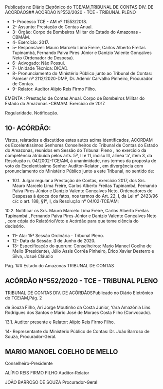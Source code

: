 Publicado  no  Diário  Eletrônico do TCE/AM,TRIBUNAL DE CONTAS DIV. DE ACÓRDÃOS## ACÓRDÃO Nº552/2020 - TCE - TRIBUNAL PLENO

- 1- Processo TCE - AM nº 11553/2018.
- 2- Assunto: Prestação de Contas Anual.
- 3- Órgão: Corpo de Bombeiros Militar do Estado do Amazonas - CBMAM.
- 4- Exercício: 2017.
- 5- Responsável: Mauro Marcelo Lima Freire, Carlos Alberto Freitas Tupinambá, Fernando  Paiva  Pires  Júnior  e  Danízio  Valente  Gonçalves  Neto  (Ordenador  de Despesa).
- 6- Advogado: Não Possui.
- 7- Unidade Técnica: DICAD.
- 8- Pronunciamento  do  Ministério  Público  junto  ao  Tribunal  de  Contas: Parecer  nº 2112/2020-DMP, Dr. Ademir Carvalho Pinheiro, Procurador de Contas.
- 9- Relator: Auditor Alípio Reis Firmo Filho.

EMENTA : Prestação  de  Contas  Anual.  Corpo  de Bombeiros Militar do Estado do Amazonas -CBMAM. Exercício de 2017.

Regularidade. Notificação.

## 10-  ACÓRDÃO:

Vistos, relatados e discutidos estes autos acima identificados, ACORDAM os Excelentíssimos Senhores Conselheiros do Tribunal de Contas do Estado do Amazonas, reunidos em Sessão do Tribunal Pleno , no exercício da competência atribuída pelos arts. 5º, II e 11, inciso III, alínea 'a', item 3, da Resolução n. 04/2002-TCE/AM, à unanimidade, nos termos da proposta de voto do Excelentíssimo Senhor Auditor-Relator , em divergência com pronunciamento do Ministério Público junto a este Tribunal, no sentido de:

- 10.1.  Julgar  regular a  Prestação  de  Contas,  exercício  2017, dos Srs. Mauro Marcelo  Lima  Freire,  Carlos  Alberto  Freitas  Tupinambá,  Fernando Paiva Pires Júnior e Danízio Valente Gonçalves Neto, Ordenadores de Despesas à época dos fatos, nos termos do Art. 22, I, da Lei nº 2423/96 c/c o art. 188, §1º, I, da Resolução nº 04/02-TCE/AM;

10.2.  Notificar os  Srs. Mauro  Marcelo  Lima  Freire, Carlos  Alberto  Freitas Tupinambá , Fernando Paiva Pires Júnior e Danízio Valente Gonçalves Neto ,  com cópia do Relatório/Voto e Acórdão para que tome ciência do decisório.

- 11-  Ata: 15ª Sessão Ordinária - Tribunal Pleno.
- 12-  Data da Sessão: 3 de Junho de 2020.
- 13-  Especificação do quorum: Conselheiros: Mario Manoel Coelho de Mello (Presidente), Júlio Assis Corrêa Pinheiro, Érico Xavier Desterro e Silva, Josué Cláudio

Pág. 1## Estado do Amazonas TRIBUNAL DE CONTAS

## ACÓRDÃO Nº552/2020 - TCE - TRIBUNAL PLENO

TRIBUNAL DE CONTAS DIV. DE ACÓRDÃOSPublicado  no  Diário  Eletrônico do TCE/AM,Pág. 2

de Souza Filho, Ari Jorge Moutinho da Costa Júnior, Yara  Amazônia Lins Rodrigues dos Santos e Mário José de Moraes Costa Filho (Convocado).

13.1. Auditor presente e Relator: Alípio Reis Firmo Filho.

14-  Representante  do  Ministério  Público  de  Contas: Dr. João  Barroso  de  Souza, Procurador-Geral.

## MARIO MANOEL COELHO DE MELLO

Conselheiro-Presidente

ALÍPIO REIS FIRMO FILHO Auditor-Relator

JOÃO BARROSO DE SOUZA Procurador-Geral